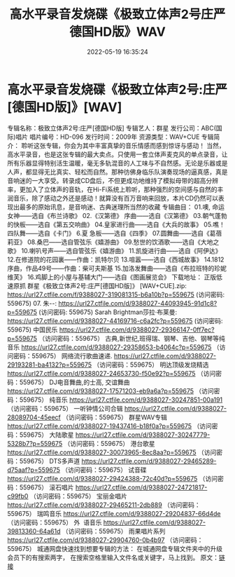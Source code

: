 ﻿---
title: 高水平录音发烧碟《极致立体声2号庄严德国HD版》WAV
date: 2022-05-19 16:35:24
categories: 试音碟、非卖品、发烧碟
tags: 纯音雅乐
---
# 高水平录音发烧碟《极致立体声2号:庄严[德国HD版]》[WAV]

专辑名称：极致立体声2号:庄严[德国HD版]
专辑艺人：群星
发行公司：ABC(国际)唱片
唱片编号：HD-096
发行时间：2009年
资源类型：WAV+CUE
专辑简介：
聆听这张专辑，你会为其中丰富真挚的音乐情感而感到惊讶与感动！
当然，高水平录音，也是这张专辑的最大卖点。只使用一套立体声麦克风的单点录音，让所有乐器显得特别活生温暖，毫无多轨混音的人工味与不自然感。无论是乐器或是人声，都显得无比真实、轻松而自然。那种彷佛身临乐队演奏现场的逼真感，真是音响迷的一大享受。转录成CD盘后，不但更成功地维持了模拟母带的超高分辨率，更加入了立体声的音轨，在Hi-Fi系统上聆听，那种强烈的空间感与自然的丰润音乐，除了感动之外还是感动！就算没有百万音响来回放，本片CD仍然可以表现出最多的原始讯息，是音响迷、古典迷理所当然的收藏
专辑曲目：
01.噢, 命运女神——选自《布兰诗歌》
02.《汉第德》 序曲——选自《汉第德》
03.朝气蓬勃的快板——选自《第五交响曲》
04.皇家进行曲——选自《大兵的故事》
05.噍！四队舞——选自《卡门》
6.夏 急板——选自《四季》
07.圆舞曲——选自《葛蓓莉亚》
08.桑巴——选自管弦乐《嬉游曲》
09.愁世的饮酒歌——选自《大地之歌》
10.喇叭号声——选自管弦乐《嬉游曲》
11.凯旋进行曲——选自《阿伊达》
12.在修道院的花园裏——作曲：凯特尔贝
13.喧嚣——选自《西城故事》
14.1812序曲，作品49号——作曲：柴可夫斯基
15.加洛发舞曲——选自《布拉班特的珍妮维芙》
16.鸡脚上的小屋与基辅大门——选自《图画展览会》
下载地址：
正版低速原抓 群星《极致立体声2号:庄严[德国HD版]》 [WAV+CUE].zip:
https://url27.ctfile.com/f/9388027-319081315-b6a10b?p=559675
(访问密码: 559675)
07. 朱--: https://url27.ctfile.com/d/9388027-44093945-91d1c8?p=559675
(访问密码: 559675)
Sarah Brightman莎拉·布莱曼: https://url27.ctfile.com/d/9388027-44169716-c6a2fc?p=559675
(访问密码: 559675)
中国民乐
https://url27.ctfile.com/d/9388027-29366147-0ff7ec?p=559675
（访问密码：559675）
古典,新世纪,班得瑞、钢琴、吉他、钢琴等纯音乐
https://url27.ctfile.com/d/9388027-29358653-b4064c?p=559675
（访问密码：559675）
网络流行歌曲速递.
https://url27.ctfile.com/d/9388027-29193281-ba4132?p=559675
（访问密码：559675）
明达顶级发烧精选
https://url27.ctfile.com/d/9388027-24653730-f50e92?p=559675
（访问密码：559675）
DJ电音舞曲,的士高, 交谊舞曲
https://url27.ctfile.com/d/9388027-17571203-eb9a6a?p=559675
（访问密码：559675）
纯音乐
https://url27.ctfile.com/d/9388027-30247851-00a191
（访问密码：559675）
一听钟情公司合辑
https://url27.ctfile.com/d/9388027-28089704-45eecf
（访问密码：559675）
群星WAV专辑
https://url27.ctfile.com/d/9388027-19437416-b18f0a?p=559675
（访问密码：559675）
大陆歌星
https://url27.ctfile.com/d/9388027-30247779-5328b7?p=559675
（访问密码：559675）
港台歌星
https://url27.ctfile.com/d/9388027-30073965-8ec8aa?p=559675
（访问密码：559675）
DTS多声道
https://url27.ctfile.com/d/9388027-29465289-d75aaf?p=559675
（访问密码：559675）
试音碟
https://url27.ctfile.com/d/9388027-29424388-72c40d?p=559675
（访问密码：559675）
滚石唱片
https://url27.ctfile.com/d/9388027-24721817-c99fb0
（访问密码：559675）
宝丽金唱片
https://url27.ctfile.com/d/9388027-29465211-2db889
（访问密码：559675）
瑞鸣音乐
https://url27.ctfile.com/d/9388027-29204837-66d4de
（访问密码：559675）
外  语音乐
https://url27.ctfile.com/d/9388027-39813360-64a61d
（访问密码：559675）
雨果唱片系列
https://url27.ctfile.com/d/9388027-29904760-0b4b97
（访问密码：559675）
城通网盘快速找到想要专辑的方法：
在城通网盘专辑文件夹中的升级会员下的有搜索两字，
在搜索空格里输入文件名或关键字，马上找到。
原文：[链接](https://blog.sina.com.cn/s/blog_1647c7e7601030xbv.html)